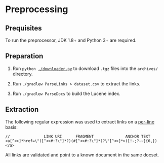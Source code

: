 # Preprocessing

## Prequisites

To run the preprocessor, JDK 1.8+ and Python 3+ are required.

## Preparation

1. Run `python `[`./downloader.py`](https://github.com/breandan/tracelink/blob/master/preprocessing/downloader.py) to download `.tgz` files into the `archives/` directory.

2. Run `./gradlew ParseLinks > dataset.csv` to extract the links.

3. Run `./gradlew ParseDocs` to build the Lucene index.

## Extraction

The following regular expression was used to extract links on a [per-line](https://github.com/breandan/tracelink/blob/69d3207f1ed67520f32ca8c1670cbcd40970b897/preprocessing/src/main/kotlin/ParseLinks.kt#L63) basis:

```regex
//               LINK URI      FRAGMENT              ANCHOR TEXT
<a[^<>]*href=\"([^<>#:?\"]*?)(#[^<>#:?\"]*)?\"[^<>]*>([!-;?-~]{6,})</a>
```

All links are validated and point to a known document in the same docset.